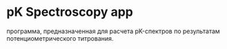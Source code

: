 # pK Spectroscopy app

программа, предназначенная для расчета pK-спектров по результатам потенциометрического титрования.